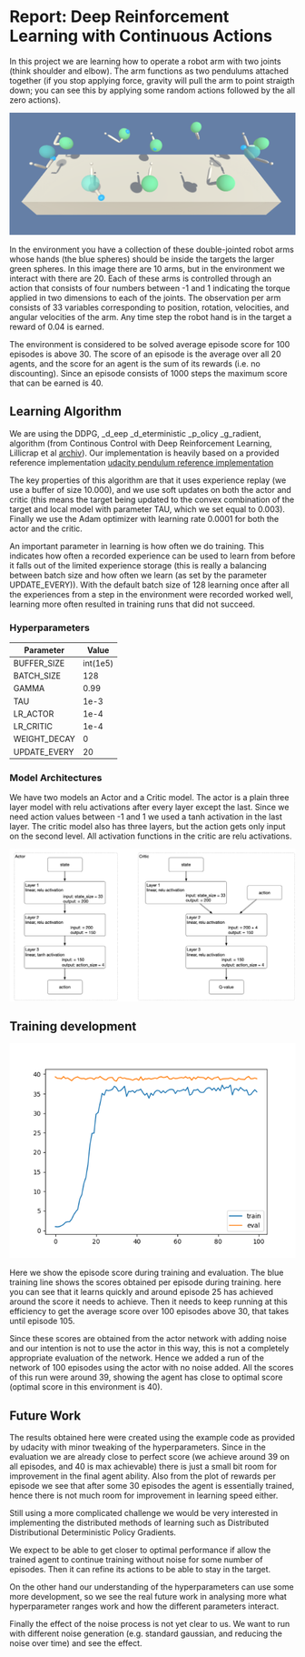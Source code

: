 # Report: Deep Reinforcement Learning with Continuous Actions

In this project we are learning how to operate a robot arm with two joints (think shoulder and elbow).  The arm
functions as two pendulums attached together (if you stop applying force, gravity will pull the arm to point straigth
down; you can see this by applying some random actions followed by the all zero actions). 

![reacher](images/reacher.png)

In the environment you have a collection of these double-jointed robot arms whose hands (the blue spheres) should be
inside the targets the larger green spheres.  In this image there are 10 arms, but in the environment we interact with
there are 20.  Each of these arms is controlled through an action that consists of four numbers between -1 and 1
indicating the torque applied in two dimensions to each of the joints.  The observation per arm consists of 33 variables
corresponding to position, rotation, velocities, and angular velocities of the arm.  Any time step the robot hand is in
the target a reward of 0.04 is earned.

The environment is considered to be solved average episode score for 100 episodes is above 30.  The score of an
episode is the average over all 20 agents, and the score for an agent is the sum of its rewards (i.e. no discounting).
Since an episode consists of 1000 steps the maximum score that can be earned is 40.

## Learning Algorithm

We are using the DDPG, _d_eep _d_eterministic _p_olicy _g_radient, algorithm (from Continous Control with Deep
Reinforcement Learning, Lillicrap et al [archiv](https://arxiv.org/pdf/1509.02971.pdf)).  Our implementation is heavily
based on a provided reference implementation
[udacity pendulum reference implementation](https://github.com/udacity/deep-reinforcement-learning/tree/master/ddpg-pendulum)

The key properties of this algorithm are that it uses experience replay (we use a buffer of size 10.000), and we use
soft updates on both the actor and critic (this means the target being updated to the convex combination of the
target and local model with parameter TAU, which we set equal to 0.003).  Finally we use the Adam optimizer with
learning rate 0.0001 for both the actor and the critic.

An important parameter in learning is how often we do training.  This indicates how often a recorded experience can
be used to learn from before it falls out of the limited experience storage (this is really a balancing between
batch size and how often we learn (as set by the parameter UPDATE_EVERY)).  With the default batch size of 128 learning
once after all the experiences from a step in the environment were recorded worked well, learning more often resulted
in training runs that did not succeed.

### Hyperparameters

| Parameter    |       Value |
|--------------|-------------|
| BUFFER_SIZE  |  int(1e5)   |
| BATCH_SIZE   |  128        |
| GAMMA        |  0.99       |
| TAU          |  1e-3       |
| LR_ACTOR     |  1e-4       |
| LR_CRITIC    |  1e-4       |
| WEIGHT_DECAY |  0          |
| UPDATE_EVERY |  20         |

### Model Architectures

We have two models an Actor and a Critic model.  The actor is a plain three layer model with relu activations after
every layer except the last.  Since we need action values between -1 and 1 we used a tanh activation in the last
layer.  The critic model also has three layers, but the action gets only input on the second level.  All activation
functions in the critic are relu activations.

![architecture](images/network_architecture.png)

## Training development

![scores](images/both-scores.png)

Here we show the episode score during training and evaluation.  The blue training line shows the scores obtained
per episode during training.  here you can see that it learns quickly and around episode 25 has achieved around the
score it needs to achieve.  Then it needs to keep running at this efficiency to get the average score over 100 episodes
above 30, that takes until episode 105.

Since these scores are obtained from the actor network with adding noise and our intention is not to use the actor in
this way, this is not a completely appropriate evaluation of the network.  Hence we added a run of the network of
100 episodes using the actor with no noise added.  All the scores of this run were around 39, showing the agent has
close to optimal score (optimal score in this environment is 40).

## Future Work

The results obtained here were created using the example code as provided by udacity with minor tweaking of the
hyperparameters.  Since in the evaluation we are already close to perfect score (we achieve around 39 on all
episodes, and 40 is max achievable) there is just a small bit room for improvement in the final agent ability.  Also
from the plot of rewards per episode we see that after some 30 episodes the agent is essentially trained, hence there
is not much room for improvement in learning speed either.

Still using a more complicated challenge we would be very interested in implementing the distributed methods of learning
such as Distributed Distributional Deterministic Policy Gradients.

We expect to be able to get closer to optimal performance if allow the trained agent to continue training without noise
for some number of episodes.  Then it can refine its actions to be able to stay in the target.

On the other hand our understanding of the hyperparameters can use some more development, so we see the real future
work in analysing more what hyperparameter ranges work and how the different parameters interact.

Finally the effect of the noise process is not yet clear to us.  We want to run with different noise generation
(e.g. standard gaussian, and reducing the noise over time) and see the effect.
